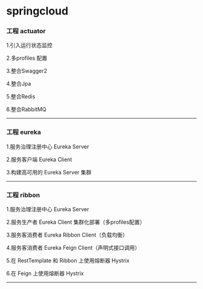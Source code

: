 # springcloud
<h3>工程 actuator</h3>
<p>1.引入运行状态监控</p>
<p>2.多profiles 配置</p>
<p>3.整合Swagger2</p>
<p>4.整合Jpa</p>
<p>5.整合Redis</p>
<p>6.整合RabbitMQ</p>
<hr>
<h3>工程 eureka</h3>
<p>1.服务治理注册中心 Eureka Server</p>
<p>2.服务客户端 Eureka Client</p>
<p>3.构建高可用的 Eureka Server 集群</p>
<hr>
<h3>工程 ribbon</h3>
<p>1.服务治理注册中心 Eureka Server</p>
<p>2.服务生产者 Eureka Client 集群化部署（多profiles配置）</p>
<p>3.服务客消费者 Eureka Ribbon Client（负载均衡）</p>
<p>4.服务客消费者 Eureka Feign Client（声明式接口调用）</p>
<p>5.在 RestTemplate 和 Ribbon 上使用熔断器 Hystrix</p>
<p>6.在 Feign 上使用熔断器 Hystrix</p>
<hr>
